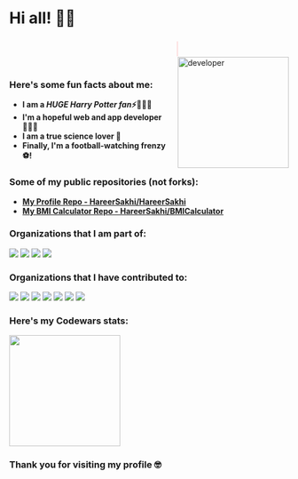 #  Hi all! 👋🏻

<html>
<head>
<link href= "https://fonts.googleapis.com/css?family=Akaya Kanadaka" rel="stylesheet">

<style>
    body {
    
    background-repeat: no-repeat;
    background-size: cover;
    background-attachment: fixed;
    
    
}

.header{
    padding: 50px;
    text-align: center;
    background: whitesmoke;
    color: black;
    opacity: 0.8;
    size: 50cm;
    text-align: center;
}

.typing{
    width: 0ch;
    color:white;
    float: left;
    font-family: 'Akaya Kanadaka';
    font-weight: bold;
    font-size: 25px;
    overflow: hidden;
    white-space: nowrap;
    animation: typing 5s steps(20) 1s infinite alternate;
    text-align: center;
    margin-left: 300px;
}

.typing span{
    color: red;
}

.crow{
    float: left;
    color: red;
    font-family: 'Akaya Kanadaka';
    font-weight: bold;
    font-size:30px;
    animation: crow 0.5s linear 0s infinite;
}

@keyframes typing {
    from {
        width: 0ch;
    }
    to {
        width: 52ch;
    }
}

@keyframes crow {
    from{
        opacity: 0;
    }
    to {
        opacity: 1;
    }
}
</style>
</head>

<body>
<div class="typing"><u>My name is <span>Hareer Sakhi</span>, and I am a <span>Learning Developer</span></u></div><div class="crow">|</div>
<img align= "right" src= "https://user-images.githubusercontent.com/70807684/120706497-15448680-c4b1-11eb-9427-2ba21a41d452.png" alt= "developer" width= "200"/>
</body>
</html>
<br>

<br>


<br>
<h3> Here's some fun facts about me: </h3>

- **I am a ***HUGE Harry Potter fan***⚡**🧙🏻‍♂️
-  **I'm a hopeful web and app developer 👩🏻‍💻**
-  **I am a true science lover 🔬**
-  **Finally, I'm a football-watching frenzy ⚽!**

### Some of my public repositories (not forks):

- **[My Profile Repo - HareerSakhi/HareerSakhi](https://github.com/HareerSakhi/HareerSakhi)**
- **[My BMI Calculator Repo - HareerSakhi/BMICalculator](https://github.com/HareerSakhi/BMICalculator)**

### Organizations that I am part of:

[<img src= "https://avatars.githubusercontent.com/u/35373879?s=60&v=4">](https://github.com/zero-to-mastery)
[<img src= "https://avatars.githubusercontent.com/u/66388388?s=88&v=4">](https://github.com/EddieHubCommunity)
[<img src= "https://avatars.githubusercontent.com/u/67384272?s=88&v=4">](https://github.com/MakeContributions)
[<img src= "https://avatars.githubusercontent.com/u/85806982?s=88&v=4">](https://github.com/Apps-and-Tutorials)

### Organizations that I have contributed to:

[<img src= "https://avatars.githubusercontent.com/u/66388388?s=88&v=4">](https://github.com/EddieHubCommunity)
[<img src= "https://avatars.githubusercontent.com/u/35373879?s=60&v=4">](https://github.com/zero-to-mastery)
[<img src= "https://avatars.githubusercontent.com/u/85806982?s=88&v=4">](https://github.com/Apps-and-Tutorials)
[<img src= "https://avatars.githubusercontent.com/u/67384272?s=88&v=4">](https://github.com/MakeContributions)
[<img src= "https://avatars.githubusercontent.com/u/37713493?s=88&v=4">](https://github.com/firstcontributions)
[<img src= "https://avatars.githubusercontent.com/u/24355438?s=88&v=4">](https://github.com/fnplus)
[<img src= "https://avatars.githubusercontent.com/u/68013560?s=88&v=4">](https://github.com/jobream)

### Here's my Codewars stats:

<img src= "https://www.codewars.com/users/edu_Itis/badges/micro" width= "200"/>


### Thank you for visiting my profile 🤓







